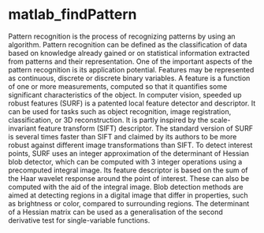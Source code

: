 # matlab_findPattern
Pattern recognition is the process of recognizing patterns by using an algorithm. Pattern recognition can be defined as the classification of data based on knowledge already gained or on statistical information extracted from patterns and their representation. One of the important aspects of the pattern recognition is its application potential. Features may be represented as continuous, discrete or discrete binary variables. A feature is a function of one or more measurements, computed so that it quantifies some significant characteristics of the object. In computer vision, speeded up robust features (SURF) is a patented local feature detector and descriptor. It can be used for tasks such as object recognition, image registration, classification, or 3D reconstruction. It is partly inspired by the scale-invariant feature transform (SIFT) descriptor. The standard version of SURF is several times faster than SIFT and claimed by its authors to be more robust against different image transformations than SIFT. To detect interest points, SURF uses an integer approximation of the determinant of Hessian blob detector, which can be computed with 3 integer operations using a precomputed integral image. Its feature descriptor is based on the sum of the Haar wavelet response around the point of interest. These can also be computed with the aid of the integral image. Blob detection methods are aimed at detecting regions in a digital image that differ in properties, such as brightness or color, compared to surrounding regions. The determinant of a Hessian matrix can be used as a generalisation of the second derivative test for single-variable functions.
